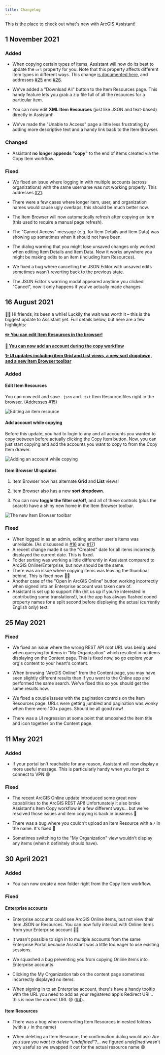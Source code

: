 ```yaml
---
title: Changelog
---
```


<!-- :::note Intent of this page

This page conveys changes made over time to ArcGIS Assistant to end users.

::: -->

This is the place to check out what's new with ArcGIS Assistant!

## 1 November 2021

### Added
- When copying certain types of items, Assistant will now do its best to update the `url` property for you. Note that this property affects different item types in different ways. This change [is documented here](working-with-items#applications-storymaps-web-experiences-instant-apps-etc), and addresses [#25](https://github.com/EsriPS/arcgis-assistant-feedback/issues/25) and [#26](https://github.com/EsriPS/arcgis-assistant-feedback/issues/26).

- We've added a "Download All" button to the Item Resources page. This handy feature lets you grab a zip file full of all the resources for a particular item.

- You can now edit **XML Item Resources** (just like JSON and text-based) directly in Assistant!

- We've made the "Unable to Access" page a little less frustrating by adding more descriptive text and a handy link back to the Item Browser.

### Changed
- Assistant **no longer appends "copy"** to the end of items created via the Copy Item workflow.

### Fixed
- We fixed an issue where logging in with multiple accounts (across organizations) with the same username was not working properly. This addresses [#21](https://github.com/EsriPS/arcgis-assistant-feedback/issues/21).

- There were a few cases where longer item, user, and organization names would cause ugly overlaps, this should be much better now.

- The Item Browser will now automatically refresh after copying an item (this used to require a manual page refresh).

- The "Cannot Access" message (e.g. for Item Details and Item Data) was showing up sometimes when it should not have been.

- The dialog warning that you might lose unsaved changes only worked when editing Item Details and Item Data. Now it works anywhere you might be making edits to an item (including Item Resources).

- We fixed a bug where cancelling the JSON Editor with unsaved edits sometimes wasn't reverting back to the previous state.

- The JSON Editor's warning modal appeared anytime you clicked "Cancel", now it only happens if you've actually made changes.

## 16 August 2021

👋🏼 Hi friends, its been a while! Luckily the wait was worth it – this is the biggest update to Assistant yet. Full details below, but here are a few highlights:

[**✏️ You can edit Item Resources in the browser!**](#edit-item-resources)

[**👤 You can now add an account during the copy workflow**](#add-account-while-copying)

[**✨ UI updates including item Grid and List views, a new sort dropdown, and a new Item Browser toolbar**](#item-browser-ui-updates)

### Added

#### Edit Item Resources

You can now edit and save `.json` and `.txt` Item Resource files right in the browser. (Addresses [#15](https://github.com/EsriPS/arcgis-assistant-feedback/issues/15))

![Editing an item resource](./assets/changelog/edit-item-resource.png)

#### Add account while copying

Before this update, you had to login to any and all accounts you wanted to copy between before actually clicking the Copy Item button. Now, you can just start copying and add the accounts you want to copy to from the Copy Item drawer.

![Adding an account while copying](./assets/changelog/add-account-while-copying.png)

#### Item Browser UI updates

1. Item Browser now has alternate **Grid** and **List** views!

2. Item Browser also has a new **sort dropdown**.

3. You can now **toggle the filter on/off**, and all of these controls (plus the search) have a shiny new home in the Item Browser toolbar.

![The new Item Browser toolbar](./assets/changelog/item-browser-ui.png)

### Fixed

- When logged in as an admin, editing another user's items was unreliable. (As discussed in [#16](https://github.com/EsriPS/arcgis-assistant-feedback/discussions/16) and [#17](https://github.com/EsriPS/arcgis-assistant-feedback/issues/17))
- A recent change made it so the "Created" date for all items incorrectly displayed the current date. This is fixed.
- Folder sorting was working a little differently in Assistant compared to ArcGIS Online/Enterprise, but now should be the same.
- There was an issue where copying items was leaving the thumbnail behind. This is fixed now 👍🏼
- Another case of the "Open in ArcGIS Online" button working incorrectly when signed into an Enterprise account was taken care of.
- Assistant is set up to support i18n (hit us up if you're interested in contributing some translations!), but the app has always flashed coded property names for a split second before displaying the actual (currently English only) text.

## 25 May 2021

### Fixed

- We fixed an issue where the wrong REST API root URL was being used when querying for items in "My Organization" which resulted in no items displaying on the Content page. This is fixed now, so go explore your org's content to your heart's content.

- When browsing "ArcGIS Online" from the Content page, you may have seen slightly different results than if you went to the Online app and performed the same search. We've fixed this so you should get the same results now.

- We fixed a couple issues with the pagination controls on the Item Resources page. URLs were getting jumbled and pagination was wonky when there were 100+ pages. Should be all good now!

- There was a UI regression at some point that smooshed the item title and icon together on the Content page.

## 11 May 2021

### Added

- If your portal isn't reachable for any reason, Assistant will now display a more useful message. This is particularly handy when you forget to connect to VPN 😅

### Fixed

- The recent ArcGIS Online update introduced some great new capabilities to the ArcGIS REST API! Unfortunately it also broke Assistant's Item Copy workflow in a few different ways... but we've resolved those issues and item copying is back in business 🎉

- There was a bug where you couldn't upload an Item Resource with a `/` in the name. It's fixed 🙂

- Sometimes switching to the "My Organization" view wouldn't display any items (when it definitely should have).

## 30 April 2021

### Added

- You can now create a new folder right from the Copy Item workflow.

### Fixed

#### Enterprise accounts

- Enterprise accounts could see ArcGIS Online items, but not view their Item JSON or Resources. You can now fully interact with Online items from your Enterprise account 🕺🏼

- It wasn't possible to sign in to multiple accounts from the same Enterprise Portal because Assistant was a little too eager to use existing sessions.

- We squashed a bug preventing you from copying Online items into Enterprise accounts.

- Clicking the My Organization tab on the content page sometimes incorrectly displayed no items.

- When signing in to an Enterprise account, there's have a handy tooltip with the URL you need to add as your registered app's Redirect URI... this is now the correct URL 😅 ([#4](https://github.com/EsriPS/arcgis-assistant-feedback/issues/4)).

#### Item Resources

- There was a bug when overwriting Item Resources in nested folders (with a `/` in the name)

- When deleting an Item Resource, the confirmation dialog would ask: _Are you sure you want to delete "undefined"?_... we figured _undefined_ wasn't very useful so we swapped it out for the actual resource name 😄
